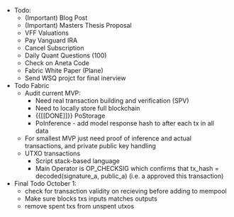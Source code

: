 - Todo:
    - (Important) Blog Post
    - (Important) Masters Thesis Proposal
    - VFF Valuations
    - Pay Vanguard IRA
    - Cancel Subscription
    - Daily Quant Questions (100)
    - Check on Aneta Code
    - Fabric White Paper (Plane)
    - Send WSQ projct for final inerview
- Todo Fabric
    - Audit current MVP:
        - Need real transaction building and verification (SPV) 
        - Need to locally store full blockchain
        - {{[[DONE]]}} PoStorage
        - PoInference - add model response hash to after each tx in all data
    - For smallest MVP just need proof of inference and actual transactions, and private public key handling
    - UTXO transactions
        - Script stack-based language
        - Main Operator is OP_CHECKSIG which confirms that tx_hash = decoded(signature_a, public_a) (i.e. a approved this transaction)
- Final Todo October 1:
    - check for transaction validity on recieving before adding to mempool
    - Make sure blocks txs inputs matches outputs
    - remove spent txs from unspent utxos
